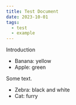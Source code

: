```yaml
---
title: Test Document
date: 2023-10-01
tags: 
  - test
  - example
---
```

Introduction

- Banana: yellow
- Apple: green

Some text.

- Zebra: black and white
- Cat: furry

